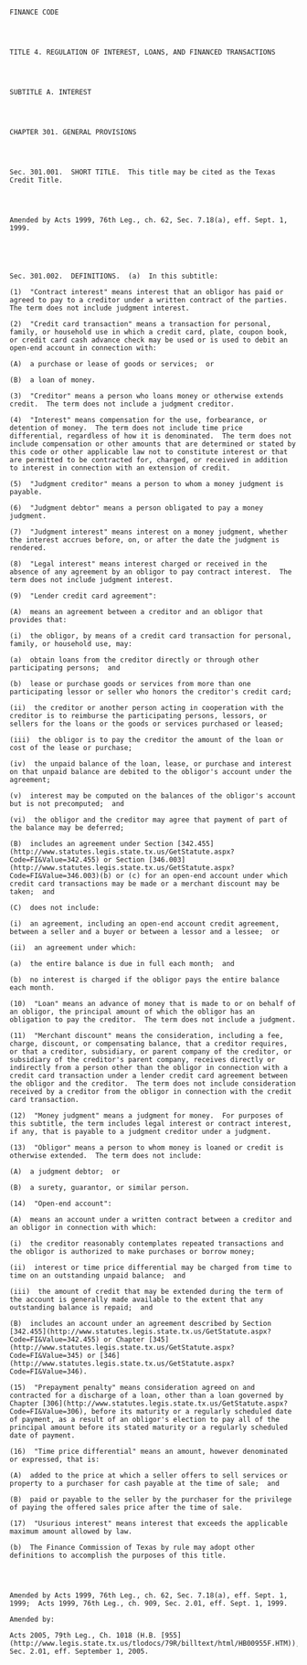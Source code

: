 ﻿
    
    
    	
    					
    
    
    FINANCE CODE
    
      
    
    
    TITLE 4. REGULATION OF INTEREST, LOANS, AND FINANCED TRANSACTIONS
    
      
    
    
    SUBTITLE A. INTEREST
    
      
    
    
    CHAPTER 301. GENERAL PROVISIONS
    
      
    
    
    Sec. 301.001.  SHORT TITLE.  This title may be cited as the Texas Credit Title.
    
    
    
    
    Amended by Acts 1999, 76th Leg., ch. 62, Sec. 7.18(a), eff. Sept. 1, 1999.
    
    
    
    
    
    Sec. 301.002.  DEFINITIONS.  (a)  In this subtitle:
    
    (1)  "Contract interest" means interest that an obligor has paid or agreed to pay to a creditor under a written contract of the parties.  The term does not include judgment interest.
    
    (2)  "Credit card transaction" means a transaction for personal, family, or household use in which a credit card, plate, coupon book, or credit card cash advance check may be used or is used to debit an open-end account in connection with:
    
    (A)  a purchase or lease of goods or services;  or
    
    (B)  a loan of money.
    
    (3)  "Creditor" means a person who loans money or otherwise extends credit.  The term does not include a judgment creditor.
    
    (4)  "Interest" means compensation for the use, forbearance, or detention of money.  The term does not include time price differential, regardless of how it is denominated.  The term does not include compensation or other amounts that are determined or stated by this code or other applicable law not to constitute interest or that are permitted to be contracted for, charged, or received in addition to interest in connection with an extension of credit.
    
    (5)  "Judgment creditor" means a person to whom a money judgment is payable.
    
    (6)  "Judgment debtor" means a person obligated to pay a money judgment.
    
    (7)  "Judgment interest" means interest on a money judgment, whether the interest accrues before, on, or after the date the judgment is rendered.
    
    (8)  "Legal interest" means interest charged or received in the absence of any agreement by an obligor to pay contract interest.  The term does not include judgment interest.
    
    (9)  "Lender credit card agreement":
    
    (A)  means an agreement between a creditor and an obligor that provides that:
    
    (i)  the obligor, by means of a credit card transaction for personal, family, or household use, may:
    
    (a)  obtain loans from the creditor directly or through other participating persons;  and
    
    (b)  lease or purchase goods or services from more than one participating lessor or seller who honors the creditor's credit card;
    
    (ii)  the creditor or another person acting in cooperation with the creditor is to reimburse the participating persons, lessors, or sellers for the loans or the goods or services purchased or leased;
    
    (iii)  the obligor is to pay the creditor the amount of the loan or cost of the lease or purchase;
    
    (iv)  the unpaid balance of the loan, lease, or purchase and interest on that unpaid balance are debited to the obligor's account under the agreement;
    
    (v)  interest may be computed on the balances of the obligor's account but is not precomputed;  and
    
    (vi)  the obligor and the creditor may agree that payment of part of the balance may be deferred;
    
    (B)  includes an agreement under Section [342.455](http://www.statutes.legis.state.tx.us/GetStatute.aspx?Code=FI&Value=342.455) or Section [346.003](http://www.statutes.legis.state.tx.us/GetStatute.aspx?Code=FI&Value=346.003)(b) or (c) for an open-end account under which credit card transactions may be made or a merchant discount may be taken;  and
    
    (C)  does not include:
    
    (i)  an agreement, including an open-end account credit agreement, between a seller and a buyer or between a lessor and a lessee;  or
    
    (ii)  an agreement under which:
    
    (a)  the entire balance is due in full each month;  and
    
    (b)  no interest is charged if the obligor pays the entire balance each month.
    
    (10)  "Loan" means an advance of money that is made to or on behalf of an obligor, the principal amount of which the obligor has an obligation to pay the creditor.  The term does not include a judgment.
    
    (11)  "Merchant discount" means the consideration, including a fee, charge, discount, or compensating balance, that a creditor requires, or that a creditor, subsidiary, or parent company of the creditor, or subsidiary of the creditor's parent company, receives directly or indirectly from a person other than the obligor in connection with a credit card transaction under a lender credit card agreement between the obligor and the creditor.  The term does not include consideration received by a creditor from the obligor in connection with the credit card transaction.
    
    (12)  "Money judgment" means a judgment for money.  For purposes of this subtitle, the term includes legal interest or contract interest, if any, that is payable to a judgment creditor under a judgment.
    
    (13)  "Obligor" means a person to whom money is loaned or credit is otherwise extended.  The term does not include:
    
    (A)  a judgment debtor;  or
    
    (B)  a surety, guarantor, or similar person.
    
    (14)  "Open-end account":
    
    (A)  means an account under a written contract between a creditor and an obligor in connection with which:
    
    (i)  the creditor reasonably contemplates repeated transactions and the obligor is authorized to make purchases or borrow money;
    
    (ii)  interest or time price differential may be charged from time to time on an outstanding unpaid balance;  and
    
    (iii)  the amount of credit that may be extended during the term of the account is generally made available to the extent that any outstanding balance is repaid;  and
    
    (B)  includes an account under an agreement described by Section [342.455](http://www.statutes.legis.state.tx.us/GetStatute.aspx?Code=FI&Value=342.455) or Chapter [345](http://www.statutes.legis.state.tx.us/GetStatute.aspx?Code=FI&Value=345) or [346](http://www.statutes.legis.state.tx.us/GetStatute.aspx?Code=FI&Value=346).
    
    (15)  "Prepayment penalty" means consideration agreed on and contracted for a discharge of a loan, other than a loan governed by Chapter [306](http://www.statutes.legis.state.tx.us/GetStatute.aspx?Code=FI&Value=306), before its maturity or a regularly scheduled date of payment, as a result of an obligor's election to pay all of the principal amount before its stated maturity or a regularly scheduled date of payment.
    
    (16)  "Time price differential" means an amount, however denominated or expressed, that is:
    
    (A)  added to the price at which a seller offers to sell services or property to a purchaser for cash payable at the time of sale;  and
    
    (B)  paid or payable to the seller by the purchaser for the privilege of paying the offered sales price after the time of sale.
    
    (17)  "Usurious interest" means interest that exceeds the applicable maximum amount allowed by law.
    
    (b)  The Finance Commission of Texas by rule may adopt other definitions to accomplish the purposes of this title.
    
    
    
    
    Amended by Acts 1999, 76th Leg., ch. 62, Sec. 7.18(a), eff. Sept. 1, 1999;  Acts 1999, 76th Leg., ch. 909, Sec. 2.01, eff. Sept. 1, 1999.
    
    Amended by: 
    
    Acts 2005, 79th Leg., Ch. 1018 (H.B. [955](http://www.legis.state.tx.us/tlodocs/79R/billtext/html/HB00955F.HTM)), Sec. 2.01, eff. September 1, 2005.
    
    
    
    
    				
